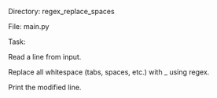 Directory: regex_replace_spaces

File: main.py

Task:

Read a line from input.

Replace all whitespace (tabs, spaces, etc.) with _ using regex.

Print the modified line.

